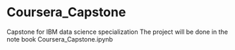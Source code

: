 # Coursera_Capstone
Capstone for IBM data science specialization
The project will be done in the note book Coursera_Capstone.ipynb
